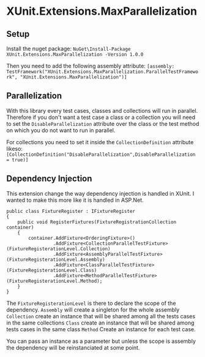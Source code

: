 # XUnit.Extensions.MaxParallelization

## Setup
Install the nuget package:
`NuGet\Install-Package XUnit.Extensions.MaxParallelization -Version 1.0.0`

Then you need to add the following assembly attribute: 
`[assembly: TestFramework("XUnit.Extensions.MaxParallelization.ParallelTestFramework", "XUnit.Extensions.MaxParallelization")]`

## Parallelization
With this library every test cases, classes and collections will run in parallel. Therefore if you don't want a test case a class or a collection you will need to set the `DisableParallelization` attribute over the class or the test method on which you do not want to run in parallel.

For collections you need to set it inside the `CollectionDefinition` attribute likeso:
`[CollectionDefinition("DisableParallelization",DisableParallelization = true)]`

## Dependency Injection
This extension change the way dependency injection is handled in XUnit. I wanted to make this more like it is handled in ASP.Net.
```
public class FixtureRegister : IFixtureRegister
{
    public void RegisterFixtures(FixtureRegistrationCollection container)
    {
        container.AddFixture<OrderingFixture>()
                 .AddFixture<CollectionParallelTestFixture>(FixtureRegisterationLevel.Collection)
                 .AddFixture<AssemblyParallelTestFixture>(FixtureRegisterationLevel.Assembly)
                 .AddFixture<ClassParallelTestFixture>(FixtureRegisterationLevel.Class)
                 .AddFixture<MethodParallelTestFixture>(FixtureRegisterationLevel.Method);
    }
}
```
The `FixtureRegisterationLevel` is there to declare the scope of the dependency.
`Assembly` will create a singleton for the whole assembly
`Collection` create an instance that will be shared among all the tests cases in the same collections 
`Class` create an instance that will be shared among tests cases in the same class
`Method` Create an instance for each test case.

You can pass an instance as a parameter but unless the scope is assembly the dependency will be reinstanciated at some point.

